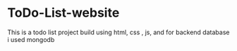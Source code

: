 # ToDo-List-website
This is a todo list project build using html, css , js, and for backend database  i used mongodb
